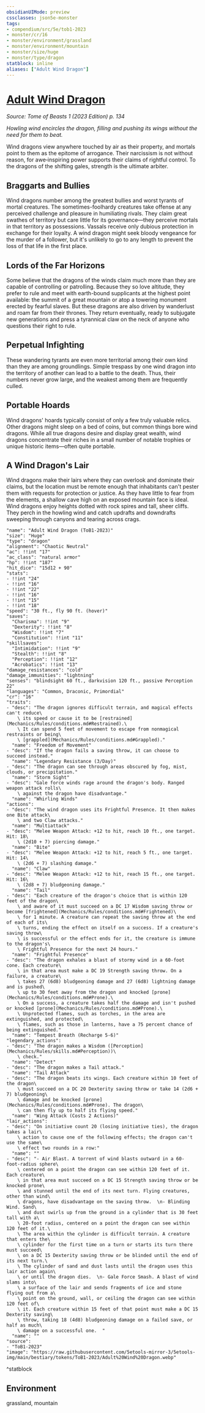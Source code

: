 ```yaml
---
obsidianUIMode: preview
cssclasses: json5e-monster
tags:
- compendium/src/5e/tob1-2023
- monster/cr/16
- monster/environment/grassland
- monster/environment/mountain
- monster/size/huge
- monster/type/dragon
statblock: inline
aliases: ["Adult Wind Dragon"]
---
```

# [Adult Wind Dragon](Mechanics\bestiary\dragon/adult-wind-dragon-tob1-2023.md)
*Source: Tome of Beasts 1 (2023 Edition) p. 134*  

*Howling wind encircles the dragon, filling and pushing its wings without the need for them to beat.*

Wind dragons view anywhere touched by air as their property, and mortals point to them as the epitome of arrogance. Their narcissism is not without reason, for awe‑inspiring power supports their claims of rightful control. To the dragons of the shifting gales, strength is the ultimate arbiter.

## Braggarts and Bullies

Wind dragons number among the greatest bullies and worst tyrants of mortal creatures. The sometimes-foolhardy creatures take offense at any perceived challenge and pleasure in humiliating rivals. They claim great swathes of territory but care little for its governance—they perceive mortals in that territory as possessions. Vassals receive only dubious protection in exchange for their loyalty. A wind dragon might seek bloody vengeance for the murder of a follower, but it's unlikely to go to any length to prevent the loss of that life in the first place.

## Lords of the Far Horizons

Some believe that the dragons of the winds claim much more than they are capable of controlling or patrolling. Because they so love altitude, they prefer to rule and meet with earth-bound supplicants at the highest point available: the summit of a great mountain or atop a towering monument erected by fearful slaves. But these dragons are also driven by wanderlust and roam far from their thrones. They return eventually, ready to subjugate new generations and press a tyrannical claw on the neck of anyone who questions their right to rule.

## Perpetual Infighting

These wandering tyrants are even more territorial among their own kind than they are among groundlings. Simple trespass by one wind dragon into the territory of another can lead to a battle to the death. Thus, their numbers never grow large, and the weakest among them are frequently culled.

## Portable Hoards

Wind dragons' hoards typically consist of only a few truly valuable relics. Other dragons might sleep on a bed of coins, but common things bore wind dragons. While all true dragons desire and display great wealth, wind dragons concentrate their riches in a small number of notable trophies or unique historic items—often quite portable.

## A Wind Dragon's Lair

Wind dragons make their lairs where they can overlook and dominate their claims, but the location must be remote enough that inhabitants can't pester them with requests for protection or justice. As they have little to fear from the elements, a shallow cave high on an exposed mountain face is ideal. Wind dragons enjoy heights dotted with rock spires and tall, sheer cliffs. They perch in the howling wind and catch updrafts and downdrafts sweeping through canyons and tearing across crags.

```statblock
"name": "Adult Wind Dragon (ToB1-2023)"
"size": "Huge"
"type": "dragon"
"alignment": "Chaotic Neutral"
"ac": !!int "17"
"ac_class": "natural armor"
"hp": !!int "187"
"hit_dice": "15d12 + 90"
"stats":
- !!int "24"
- !!int "16"
- !!int "22"
- !!int "16"
- !!int "15"
- !!int "18"
"speed": "30 ft., fly 90 ft. (hover)"
"saves":
  "Charisma": !!int "9"
  "Dexterity": !!int "8"
  "Wisdom": !!int "7"
  "Constitution": !!int "11"
"skillsaves":
  "Intimidation": !!int "9"
  "Stealth": !!int "8"
  "Perception": !!int "12"
  "Acrobatics": !!int "13"
"damage_resistances": "cold"
"damage_immunities": "lightning"
"senses": "blindsight 60 ft., darkvision 120 ft., passive Perception 22"
"languages": "Common, Draconic, Primordial"
"cr": "16"
"traits":
- "desc": "The dragon ignores difficult terrain, and magical effects can't reduce\
    \ its speed or cause it to be [restrained](Mechanics/Rules/conditions.md#Restrained).\
    \ It can spend 5 feet of movement to escape from nonmagical restraints or being\
    \ [grappled](Mechanics/Rules/conditions.md#Grappled)."
  "name": "Freedom of Movement"
- "desc": "If the dragon fails a saving throw, it can choose to succeed instead."
  "name": "Legendary Resistance (3/Day)"
- "desc": "The dragon can see through areas obscured by fog, mist, clouds, or precipitation."
  "name": "Storm Sight"
- "desc": "Gale force winds rage around the dragon's body. Ranged weapon attack rolls\
    \ against the dragon have disadvantage."
  "name": "Whirling Winds"
"actions":
- "desc": "The wind dragon uses its Frightful Presence. It then makes one Bite attack\
    \ and two Claw attacks."
  "name": "Multiattack"
- "desc": "Melee Weapon Attack: +12 to hit, reach 10 ft., one target. Hit: 18\
    \ (2d10 + 7) piercing damage."
  "name": "Bite"
- "desc": "Melee Weapon Attack: +12 to hit, reach 5 ft., one target. Hit: 14\
    \ (2d6 + 7) slashing damage."
  "name": "Claw"
- "desc": "Melee Weapon Attack: +12 to hit, reach 15 ft., one target. Hit: 16\
    \ (2d8 + 7) bludgeoning damage."
  "name": "Tail"
- "desc": "Each creature of the dragon's choice that is within 120 feet of the dragon\
    \ and aware of it must succeed on a DC 17 Wisdom saving throw or become [frightened](Mechanics/Rules/conditions.md#Frightened)\
    \ for 1 minute. A creature can repeat the saving throw at the end of each of its\
    \ turns, ending the effect on itself on a success. If a creature's saving throw\
    \ is successful or the effect ends for it, the creature is immune to the dragon's\
    \ Frightful Presence for the next 24 hours."
  "name": "Frightful Presence"
- "desc": "The dragon exhales a blast of stormy wind in a 60-foot cone. Each creature\
    \ in that area must make a DC 19 Strength saving throw. On a failure, a creature\
    \ takes 27 (6d8) bludgeoning damage and 27 (6d8) lightning damage and is pushed\
    \ up to 30 feet away from the dragon and knocked [prone](Mechanics/Rules/conditions.md#Prone).\
    \ On a success, a creature takes half the damage and isn't pushed or knocked [prone](Mechanics/Rules/conditions.md#Prone).\
    \ Unprotected flames, such as torches, in the area are extinguished, and protected\
    \ flames, such as those in lanterns, have a 75 percent chance of being extinguished."
  "name": "Tempest Breath (Recharge 5-6)"
"legendary_actions":
- "desc": "The dragon makes a Wisdom ([Perception](Mechanics/Rules/skills.md#Perception))\
    \ check."
  "name": "Detect"
- "desc": "The dragon makes a Tail attack."
  "name": "Tail Attack"
- "desc": "The dragon beats its wings. Each creature within 10 feet of the dragon\
    \ must succeed on a DC 20 Dexterity saving throw or take 14 (2d6 + 7) bludgeoning\
    \ damage and be knocked [prone](Mechanics/Rules/conditions.md#Prone). The dragon\
    \ can then fly up to half its flying speed."
  "name": "Wing Attack (Costs 2 Actions)"
"lair_actions":
- "desc": "On initiative count 20 (losing initiative ties), the dragon takes a lair\
    \ action to cause one of the following effects; the dragon can't use the same\
    \ effect two rounds in a row:"
  "name": ""
- "desc": "- Air Blast. A torrent of wind blasts outward in a 60-foot‑radius sphere\
    \ centered on a point the dragon can see within 120 feet of it. Each creature\
    \ in that area must succeed on a DC 15 Strength saving throw or be knocked prone\
    \ and stunned until the end of its next turn. Flying creatures, other than wind\
    \ dragons, have disadvantage on the saving throw.  \n- Blinding Wind. Sand\
    \ and dust swirls up from the ground in a cylinder that is 30 feet tall with a\
    \ 20-foot radius, centered on a point the dragon can see within 120 feet of it.\
    \ The area within the cylinder is difficult terrain. A creature that enters the\
    \ cylinder for the first time on a turn or starts its turn there must succeed\
    \ on a DC 15 Dexterity saving throw or be blinded until the end of its next turn.\
    \ The cylinder of sand and dust lasts until the dragon uses this lair action again\
    \ or until the dragon dies.  \n- Gale Force Smash. A blast of wind slams into\
    \ a surface of the lair and sends fragments of ice and stone flying out from a\
    \ point on the ground, wall, or ceiling the dragon can see within 120 feet of\
    \ it. Each creature within 15 feet of that point must make a DC 15 Dexterity saving\
    \ throw, taking 18 (4d8) bludgeoning damage on a failed save, or half as much\
    \ damage on a successful one.  "
  "name": ""
"source":
- "ToB1-2023"
"image": "https://raw.githubusercontent.com/5etools-mirror-3/5etools-img/main/bestiary/tokens/ToB1-2023/Adult%20Wind%20Dragon.webp"
```
^statblock

## Environment

grassland, mountain